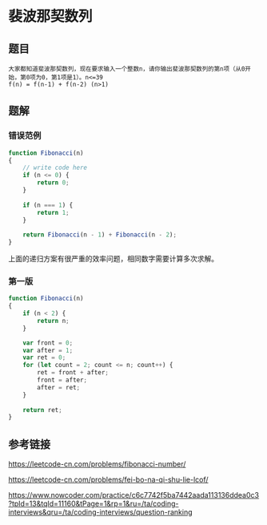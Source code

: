 # 裴波那契数列

## 题目

```
大家都知道斐波那契数列，现在要求输入一个整数n，请你输出斐波那契数列的第n项（从0开始，第0项为0，第1项是1）。n<=39
f(n) = f(n-1) + f(n-2) (n>1)
```



## 题解

### 错误范例

```js
function Fibonacci(n)
{
    // write code here
    if (n <= 0) {
        return 0;
    }
    
    if (n === 1) {
        return 1;
    }
    
    return Fibonacci(n - 1) + Fibonacci(n - 2);
}
```

上面的递归方案有很严重的效率问题，相同数字需要计算多次求解。

### 第一版

```js
function Fibonacci(n)
{
    if (n < 2) {
        return n;
    }

    var front = 0;
    var after = 1;
    var ret = 0;
    for (let count = 2; count <= n; count++) {
        ret = front + after;
        front = after;
        after = ret;
    }
    
    return ret;
}
```



## 参考链接

<https://leetcode-cn.com/problems/fibonacci-number/>

<https://leetcode-cn.com/problems/fei-bo-na-qi-shu-lie-lcof/>

<https://www.nowcoder.com/practice/c6c7742f5ba7442aada113136ddea0c3?tpId=13&tqId=11160&tPage=1&rp=1&ru=/ta/coding-interviews&qru=/ta/coding-interviews/question-ranking>

